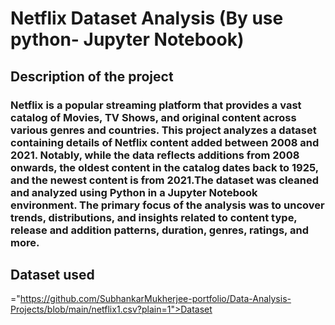 # Netflix Dataset Analysis (By use python- Jupyter Notebook)

## Description of the project 
### Netflix is a popular streaming platform that provides a vast catalog of Movies, TV Shows, and original content across various genres and countries. This project analyzes a dataset containing details of Netflix content added between 2008 and 2021. Notably, while the data reflects additions from 2008 onwards, the oldest content in the catalog dates back to 1925, and the newest content is from 2021.The dataset was cleaned and analyzed using Python in a Jupyter Notebook environment. The primary focus of the analysis was to uncover trends, distributions, and insights related to content type, release and addition patterns, duration, genres, ratings, and more.

## Dataset used
="https://github.com/SubhankarMukherjee-portfolio/Data-Analysis-Projects/blob/main/netflix1.csv?plain=1">Dataset</a>




